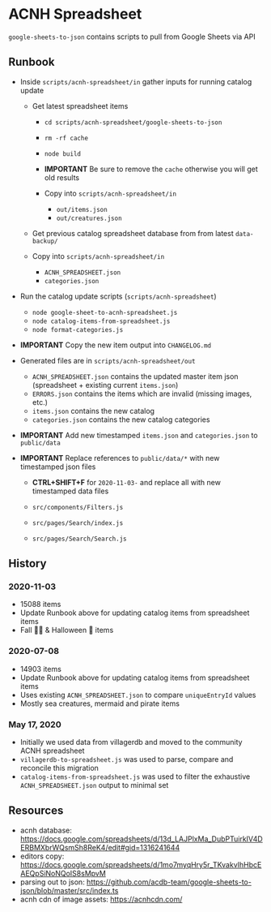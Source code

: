 # ACNH Spreadsheet

`google-sheets-to-json` contains scripts to pull from Google Sheets via API

## Runbook

- Inside `scripts/acnh-spreadsheet/in` gather inputs for running catalog update

  - Get latest spreadsheet items

    - `cd scripts/acnh-spreadsheet/google-sheets-to-json`
    - `rm -rf cache`
    - `node build`

    - **IMPORTANT** Be sure to remove the `cache` otherwise you will get old results

    - Copy into `scripts/acnh-spreadsheet/in`
      - `out/items.json`
      - `out/creatures.json`

  - Get previous catalog spreadsheet database from from latest `data-backup/`
  - Copy into `scripts/acnh-spreadsheet/in`

    - `ACNH_SPREADSHEET.json`
    - `categories.json`


- Run the catalog update scripts (`scripts/acnh-spreadsheet`)

  - `node google-sheet-to-acnh-spreadsheet.js`
  - `node catalog-items-from-spreadsheet.js`
  - `node format-categories.js`

- **IMPORTANT** Copy the new item output into `CHANGELOG.md`

- Generated files are in `scripts/acnh-spreadsheet/out`

  - `ACNH_SPREADSHEET.json` contains the updated master item json (spreadsheet + existing current `items.json`)
  - `ERRORS.json` contains the items which are invalid (missing images, etc.)
  - `items.json` contains the new catalog
  - `categories.json` contains the new catalog categories

- **IMPORTANT** Add new timestamped `items.json` and `categories.json` to `public/data`

- **IMPORTANT** Replace references to `public/data/*` with new timestamped json files

  - **CTRL+SHIFT+F** for `2020-11-03-` and replace all with new timestamped data files

  - `src/components/Filters.js`
  - `src/pages/Search/index.js`
  - `src/pages/Search/Search.js`

## History

### 2020-11-03

- 15088 items
- Update Runbook above for updating catalog items from spreadsheet items
- Fall 🍁🎃 & Halloween 👻 items

### 2020-07-08
- 14903 items
- Update Runbook above for updating catalog items from spreadsheet items
- Uses existing `ACNH_SPREADSHEET.json` to compare `uniqueEntryId` values
- Mostly sea creatures, mermaid and pirate items

### May 17, 2020
- Initially we used data from villagerdb and moved to the community ACNH spreadsheet
- `villagerdb-to-spreadsheet.js` was used to parse, compare and reconcile this migration
- `catalog-items-from-spreadsheet.js` was used to filter the exhaustive `ACNH_SPREADSHEET.json` output to minimal set


## Resources

- acnh database: https://docs.google.com/spreadsheets/d/13d_LAJPlxMa_DubPTuirkIV4DERBMXbrWQsmSh8ReK4/edit#gid=1316241644
- editors copy: https://docs.google.com/spreadsheets/d/1mo7myqHry5r_TKvakvIhHbcEAEQpSiNoNQoIS8sMpvM
- parsing out to json: https://github.com/acdb-team/google-sheets-to-json/blob/master/src/index.ts
- acnh cdn of image assets: https://acnhcdn.com/
